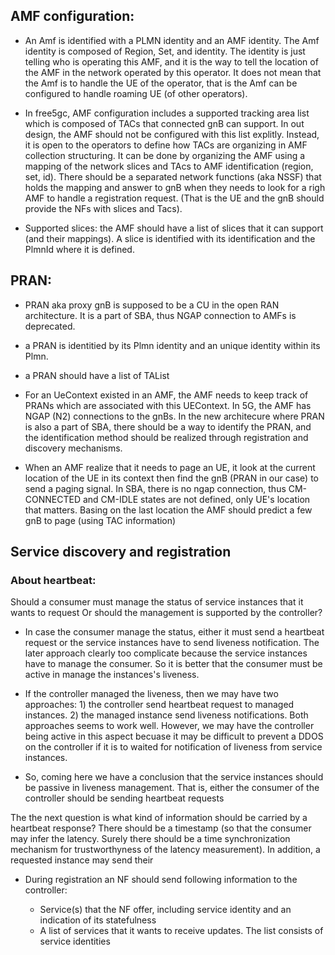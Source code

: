 ## AMF configuration:

- An Amf is identified with a PLMN identity and an AMF identity. The Amf
  identity is composed of Region, Set, and identity. The identity is just
telling who is operating this AMF, and it is the way to tell the location of
the AMF in the network operated by this operator. It does not mean that the
Amf is to handle the UE of the operator, that is the Amf can be configured to
handle roaming UE (of other operators).

- In free5gc, AMF configuration includes a supported tracking area list which
  is composed of TACs that connected gnB can support. In out design, the AMF
should not be configured with this list explitly. Instead, it is open to the
operators to define how TACs are organizing in AMF collection structuring. It
can be done by organizing the AMF using a mapping of the network slices and
TAcs to AMF identification (region, set, id). There should be a separated
network functions (aka NSSF) that holds the mapping and answer to gnB when they
needs to look for a righ AMF to handle a registration request. (That is the UE
and the gnB should provide the NFs with slices and Tacs).

- Supported slices:  the AMF should have a list of slices that it can support
  (and their mappings). A slice is identified with its identification and the
PlmnId where it is defined.


## PRAN:

- PRAN aka proxy gnB is supposed to be a CU in the open RAN architecture. It is a
part of SBA, thus NGAP connection to AMFs is deprecated.

- a PRAN is identitied by its Plmn identity and an unique identity within its
  Plmn.

- a PRAN should have a list of TAList


- For an UeContext existed in an AMF, the AMF needs to keep track of PRANs
  which are associated with this UEContext. In 5G, the AMF has NGAP (N2)
connections to the gnBs. In the new architecure where PRAN is also a part of
SBA, there should be a way to identify the PRAN, and the identification method
should be realized through registration and discovery mechanisms.

- When an AMF realize that it needs to page an UE, it look at the current
  location of the UE in its context then find the gnB (PRAN in our case) to
send a paging signal. In SBA, there is no ngap connection, thus CM-CONNECTED
and CM-IDLE states are not defined, only UE's location that matters. Basing on
the last location the AMF should predict a few gnB to page (using TAC
information)


## Service discovery and registration

### About heartbeat:

Should a consumer must manage the status of service instances that it wants to
request Or should the management is supported by the controller?


- In case the consumer manage the status, either it must send a heartbeat
  request or the  service instances have to send liveness notification. The
later approach clearly too complicate because the service instances have to
manage the consumer. So it is better that the consumer must be active in manage
the instances's liveness. 

- If the controller managed the liveness, then we may have two approaches: 1)
  the controller send heartbeat request to managed instances. 2) the managed
instance send liveness notifications. Both approaches seems to work well.
However, we may have the controller being active in this aspect becuase it may
be difficult to prevent a DDOS on the controller if it is to waited for
notification of liveness from service instances.

- So, coming here we have a conclusion that the service instances should be
  passive in liveness management. That is, either the consumer of the
controller should be sending heartbeat requests


The the next question is what kind of information
should be carried by a heartbeat response? There should be a timestamp (so that
the consumer may infer the latency. Surely there should be a time
synchronization mechanism for trustworthyness of the latency measurement). In
addition, a requested instance may send their 

- During registration an NF should send following information to the controller:

  + Service(s) that the NF offer, including service identity and an indication of its statefulness
  + A list of services that it wants to receive updates. The list consists of service identities
	
